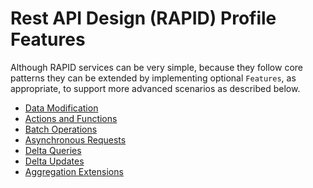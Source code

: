 ﻿# Rest API Design (RAPID) Profile Features

Although RAPID services can be very simple, because they follow core patterns they can be extended by implementing
optional `Features`, as appropriate, to support more advanced scenarios as described below.

-   [Data Modification](./rapid-pro-data_modification.md)
-   [Actions and Functions](./rapid-pro-operations.md)
-   [Batch Operations](./rapid-pro-batch.md)
-   [Asynchronous Requests](./rapid-pro-asynchronous_requests.md)
-   [Delta Queries](./rapid-pro-delta_queries.md)
-   [Delta Updates](./rapid-pro-delta_updates.md)
-   [Aggregation Extensions](./rapid-pro-aggregation_extensions.md)
